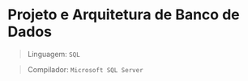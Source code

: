 # Projeto e Arquitetura de Banco de Dados
> Linguagem:
  `SQL`

> Compilador:
  `Microsoft SQL Server` 
